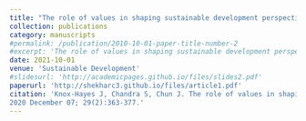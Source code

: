 ```yaml
---
title: "The role of values in shaping sustainable development perspectives and outcomes: A case study of Iceland"
collection: publications
category: manuscripts
#permalink: /publication/2010-10-01-paper-title-number-2
#excerpt: 'The role of values in shaping sustainable development perspectives and outcomes: A case study of Iceland.'
date: 2021-10-01
venue: 'Sustainable Development'
#slidesurl: 'http://academicpages.github.io/files/slides2.pdf'
paperurl: 'http://shekharc3.github.io/files/article1.pdf'
citation: 'Knox‐Hayes J, Chandra S, Chun J. The role of values in shaping sustainable development perspectives and outcomes: A case study of Iceland. Sustainable Development.
2020 December 07; 29(2):363-377.'
---
```


